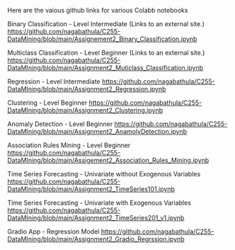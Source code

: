 Here are the vaious github links for various Colabb notebooks

Binary Classification - Level Intermediate
 (Links to an external site.)
https://github.com/nagabathula/C255-DataMIning/blob/main/Assignement2_Binary_Classification.ipynb


Multiclass Classification - Level Beginner
 (Links to an external site.)
https://github.com/nagabathula/C255-DataMIning/blob/main/Assignment2_Muticlass_Classification.ipynb


Regression - Level Intermediate
https://github.com/nagabathula/C255-DataMIning/blob/main/Assignment2_Regression.ipynb


Clustering - Level Beginner
https://github.com/nagabathula/C255-DataMIning/blob/main/Assignment2_Clustering.ipynb


Anomaly Detection - Level Beginner
https://github.com/nagabathula/C255-DataMIning/blob/main/Assignment2_AnamolyDetection.ipynb


Association Rules Mining - Level Beginner
https://github.com/nagabathula/C255-DataMIning/blob/main/Assigement2_Association_Rules_Mining.ipynb


Time Series Forecasting - Univariate without Exogenous Variables
https://github.com/nagabathula/C255-DataMIning/blob/main/Assignment2_TimeSeries101.ipynb


Time Series Forecasting - Univariate with Exogenous Variables
https://github.com/nagabathula/C255-DataMIning/blob/main/Assignment2_TimeSeries201_v1.ipynb


Gradio App - Regression Model 
https://github.com/nagabathula/C255-DataMIning/blob/main/Assignment2_Gradio_Regrssion.ipynb
